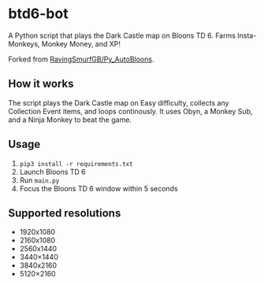 # btd6-bot

A Python script that plays the Dark Castle map on Bloons TD 6. Farms Insta-Monkeys, Monkey Money, and XP!

Forked from [RavingSmurfGB/Py_AutoBloons](https://github.com/RavingSmurfGB/Py_AutoBloons).

## How it works

The script plays the Dark Castle map on Easy difficulty, collects any Collection Event items, and loops continously. It uses Obyn, a Monkey Sub, and a Ninja Monkey to beat the game.

## Usage

1. `pip3 install -r requirements.txt`
2. Launch Bloons TD 6
3. Run `main.py`
4. Focus the Bloons TD 6 window within 5 seconds

## Supported resolutions

- 1920x1080
- 2160x1080
- 2560x1440
- 3440×1440
- 3840x2160
- 5120×2160
